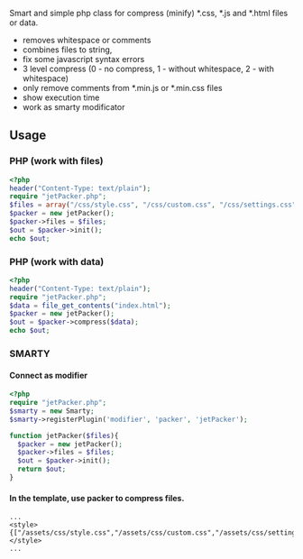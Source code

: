 Smart and simple php class for compress (minify) *.css, *.js and *.html files or data.
- removes whitespace or comments
- combines files to string, 
- fix some javascript syntax errors
- 3 level compress (0 - no compress, 1 - without whitespace, 2 - with whitespace)
- only remove comments from *.min.js or *.min.css files
- show execution time
- work as smarty modificator

## Usage

### PHP (work with files)
```php
<?php
header("Content-Type: text/plain");
require "jetPacker.php";
$files = array("/css/style.css", "/css/custom.css", "/css/settings.css");
$packer = new jetPacker();
$packer->files = $files;
$out = $packer->init();
echo $out;
```
### PHP (work with data)
```php
<?php
header("Content-Type: text/plain");
require "jetPacker.php";
$data = file_get_contents("index.html");
$packer = new jetPacker();
$out = $packer->compress($data);
echo $out;
```
 
### SMARTY
#### Connect as modifier
```php
<?php
require "jetPacker.php";
$smarty = new Smarty;
$smarty->registerPlugin('modifier', 'packer', 'jetPacker');

function jetPacker($files){
  $packer = new jetPacker();
  $packer->files = $files;
  $out = $packer->init();
  return $out;
}
```
#### In the template, use packer to compress files.
```smarty
...
<style>
{["/assets/css/style.css","/assets/css/custom.css","/assets/css/settings.css"]|packer}
</style>
...
```
